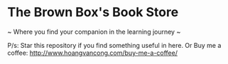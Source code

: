 # The Brown Box's Book Store
~ Where you find your companion in the learning journey ~

P/s: Star this repository if you find something useful in here.
Or
Buy me a coffee: http://www.hoangvancong.com/buy-me-a-coffee/
